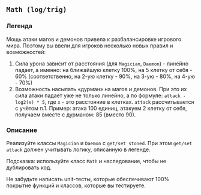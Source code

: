 ## `Math (log/trig)`

### Легенда

Мощь атаки магов и демонов привела к разбалансировке игрового мира. Поэтому вы ввели для игроков несколько новых правил и возможностей:
1. Сила урона зависит от расстояния (для `Magician`, `Daemon`) - линейно падает, а именно: на ближайшую клетку 100%, на 5 клетку от себя - 60% (соответственно, на 2-ую клетку - 90%, на 3-ую - 80%, на 4-ую - 70%)
1. Возможность насылать «дурман» на магов и демонов. При это их сила атаки падает уже не только линейно, а по формуле: `attack - log2(x) * 5`, где `x` - это расстояние в клетках. `attack` рассчитывается с учётом п.1. Пример: атака 100 единиц, атакуем 2 клетку от себя, получаем вместе с дурманом: 85 (вместо 90).

### Описание

Реализуйте классы `Magician` и `Daemon` с `get/set stoned`. При этом `get/set attack` должен учитывать логику, описанную в легенде.

Подсказка: используйте класс `Math` и наследование, чтобы не дублировать код.

Не забудьте написать unit-тесты, которые обеспечивают 100% покрытие функций и классов, которые вы тестируете.